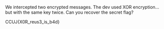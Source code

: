We intercepted two encrypted messages.
The dev used XOR encryption… but with the same key twice.
Can you recover the secret flag?

CCUJ{X0R_reus3_is_b4d}

